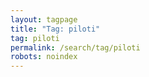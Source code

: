 ```yaml
---
layout: tagpage
title: "Tag: piloti"
tag: piloti
permalink: /search/tag/piloti
robots: noindex
---
```

